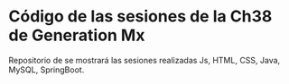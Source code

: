 # Código de las sesiones de la Ch38 de Generation Mx

Repositorio de se mostrará las sesiones realizadas Js, HTML, CSS, Java, MySQL, SpringBoot.
